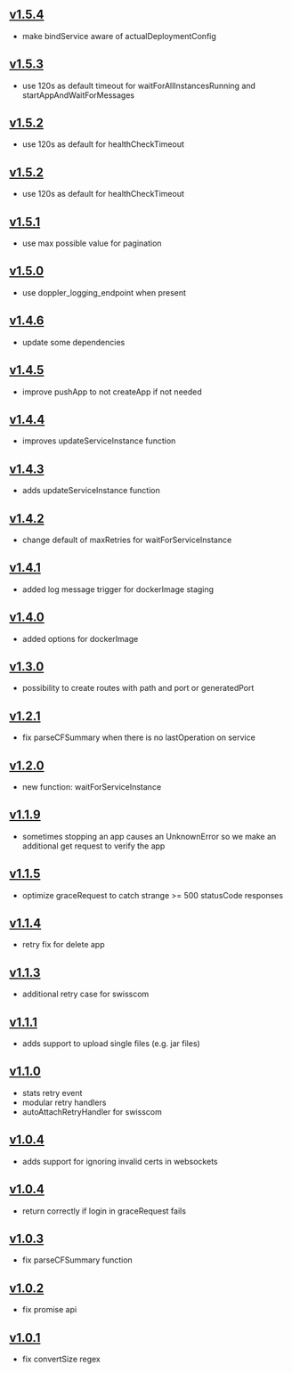 ## [v1.5.4](https://github.com/push2cloud/cf-adapter/compare/v1.5.3...v1.5.4)
- make bindService aware of actualDeploymentConfig

## [v1.5.3](https://github.com/push2cloud/cf-adapter/compare/v1.5.2...v1.5.3)
- use 120s as default timeout for waitForAllInstancesRunning and startAppAndWaitForMessages

## [v1.5.2](https://github.com/push2cloud/cf-adapter/compare/v1.5.1...v1.5.2)
- use 120s as default for healthCheckTimeout

## [v1.5.2](https://github.com/push2cloud/cf-adapter/compare/v1.5.1...v1.5.2)
- use 120s as default for healthCheckTimeout

## [v1.5.1](https://github.com/push2cloud/cf-adapter/compare/v1.5.0...v1.5.1)
- use max possible value for pagination

## [v1.5.0](https://github.com/push2cloud/cf-adapter/compare/v1.4.6...v1.5.0)
- use doppler_logging_endpoint when present

## [v1.4.6](https://github.com/push2cloud/cf-adapter/compare/v1.4.5...v1.4.6)
- update some dependencies

## [v1.4.5](https://github.com/push2cloud/cf-adapter/compare/v1.4.4...v1.4.5)
- improve pushApp to not createApp if not needed

## [v1.4.4](https://github.com/push2cloud/cf-adapter/compare/v1.4.3...v1.4.4)
- improves updateServiceInstance function

## [v1.4.3](https://github.com/push2cloud/cf-adapter/compare/v1.4.2...v1.4.3)
- adds updateServiceInstance function

## [v1.4.2](https://github.com/push2cloud/cf-adapter/compare/v1.4.1...v1.4.2)
- change default of maxRetries for waitForServiceInstance

## [v1.4.1](https://github.com/push2cloud/cf-adapter/compare/v1.4.0...v1.4.1)
- added log message trigger for dockerImage staging

## [v1.4.0](https://github.com/push2cloud/cf-adapter/compare/v1.3.0...v1.4.0)
- added options for dockerImage

## [v1.3.0](https://github.com/push2cloud/cf-adapter/compare/v1.2.1...v1.3.0)
- possibility to create routes with path and port or generatedPort

## [v1.2.1](https://github.com/push2cloud/cf-adapter/compare/v1.2.0...v1.2.1)
- fix parseCFSummary when there is no lastOperation on service

## [v1.2.0](https://github.com/push2cloud/cf-adapter/compare/v1.1.9...v1.2.0)
- new function: waitForServiceInstance

## [v1.1.9](https://github.com/push2cloud/cf-adapter/compare/v1.1.5...v1.1.9)
- sometimes stopping an app causes an UnknownError so we make an additional get request to verify the app

## [v1.1.5](https://github.com/push2cloud/cf-adapter/compare/v1.1.4...v1.1.5)
- optimize graceRequest to catch strange >= 500 statusCode responses

## [v1.1.4](https://github.com/push2cloud/cf-adapter/compare/v1.1.3...v1.1.4)
- retry fix for delete app

## [v1.1.3](https://github.com/push2cloud/cf-adapter/compare/v1.1.1...v1.1.3)
- additional retry case for swisscom

## [v1.1.1](https://github.com/push2cloud/cf-adapter/compare/v1.1.0...v1.1.1)
- adds support to upload single files (e.g. jar files)

## [v1.1.0](https://github.com/push2cloud/cf-adapter/compare/v1.0.5...v1.1.0)
- stats retry event
- modular retry handlers
- autoAttachRetryHandler for swisscom

## [v1.0.4](https://github.com/push2cloud/cf-adapter/compare/v1.0.4...v1.0.5)
- adds support for ignoring invalid certs in websockets

## [v1.0.4](https://github.com/push2cloud/cf-adapter/compare/v1.0.3...v1.0.4)
- return correctly if login in graceRequest fails

## [v1.0.3](https://github.com/push2cloud/cf-adapter/compare/v1.0.2...v1.0.3)
- fix parseCFSummary function

## [v1.0.2](https://github.com/push2cloud/cf-adapter/compare/v1.0.1...v1.0.2)
- fix promise api

## [v1.0.1](https://github.com/push2cloud/cf-adapter/compare/v1.0.0...v1.0.1)
- fix convertSize regex
